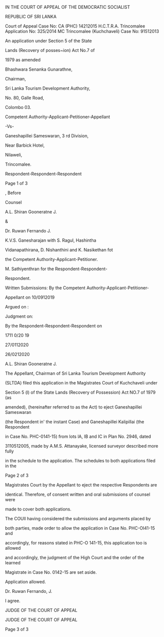 IN THE COURT OF APPEAL OF THE DEMOCRATIC SOCIALIST

REPUBLIC OF SRI LANKA

Court of Appeal Case No: CA (PHC) 14212015 H.C.T.R.A. Trincomalee Application No: 325/2014 MC Trincomalee (Kuchchaveli) Case No: 91512013

An application under Section 5 of the State

Lands (Recovery of posses~ion) Act No.7 of

1979 as amended

Bhashwara Senanka Gunarathne,

Chairman,

Sri Lanka Tourism Development Authority,

No. 80, Galle Road,

Colombo 03.

Competent Authority-Applicant-Petitioner-Appellant

-Vs-

Ganeshapillei Sameswaran, 3 rd Division,

Near Barbick Hotel,

Nilaweli,

Trincomalee.

Respondent-Respondent-Respondent

Page 1 of 3

, Before

Counsel

A.L. Shiran Gooneratne J.

&

Dr. Ruwan Fernando J.

K.V.S. Ganesharajan with S. Ragul, Hashintha

Vidanapathirana, D. Nishanthini and K. Nasikethan fot

the Competent Authority-Applicant-Petitioner.

M. Sathiyenthran for the Respondent-Respondent-

Respondent.

Written Submissions: By the Competent Authority-Applicant-Petitioner-

Appellant on 10/0912019

Argued on :

Judgment on:

By the Respondent-Respondent-Respondent on

1711 0/20 19

27/0112020

26/0212020

A.L. Shiran Gooneratne J.

The Appellant, Chairman of Sri Lanka Tourism Development Authority

(SLTDA) filed this application in the Magistrates Court of Kuchchaveli under

Section 5 (l) of the State Lands (Recovery of Possession) Act NO.7 of 1979 (as

amended), (hereinafter referred to as the Act) to eject Ganeshapillei Sameswaran

(the Respondent in' the instant Case) and Ganeshapillei Kalipillai (the Respondent

in Case No. PHC-0141-15) from lots lA, IB and IC in Plan No. 2946, dated

3110512005, made by A.M.S. Attanayake, licensed surveyor described more fully

in the schedule to the application. The schedules to both applications filed in the

Page 2 of 3

Magistrates Court by the Appellant to eject the respective Respondents are

identical. Therefore, of consent written and oral submissions of counsel were

made to cover both applications.

The COUll having considered the submissions and arguments placed by

both parties, made order to allow the application in Case No. PHC-OI41-15 and

accordingly, for reasons stated in PHC-O 141-15, this application too is allowed

and accordingly, the judgment of the High Court and the order of the learned

Magistrate in Case No. 0142-15 are set aside.

Application allowed.

Dr. Ruwan Fernando, J.

I agree.

JUDGE OF THE COURT OF APPEAL

JUDGE OF THE COURT OF APPEAL

Page 3 of 3